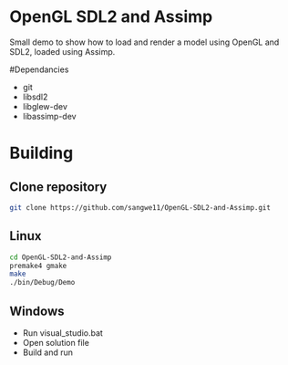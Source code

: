# OpenGL SDL2 and Assimp
Small demo to show how to load and render a model using OpenGL and SDL2, loaded using Assimp.

#Dependancies
+ git
+ libsdl2
+ libglew-dev
+ libassimp-dev

# Building
## Clone repository
```bash
git clone https://github.com/sangwe11/OpenGL-SDL2-and-Assimp.git
```
## Linux
```bash
cd OpenGL-SDL2-and-Assimp
premake4 gmake
make
./bin/Debug/Demo
```

## Windows
+ Run visual_studio.bat
+ Open solution file
+ Build and run
